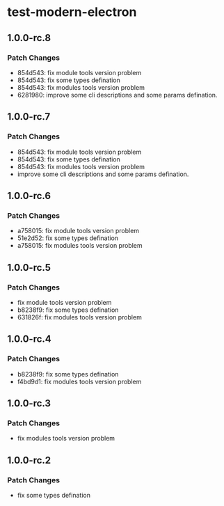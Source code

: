 # test-modern-electron

## 1.0.0-rc.8

### Patch Changes

- 854d543: fix module tools version problem
- 854d543: fix some types defination
- 854d543: fix modules tools version problem
- 6281980: improve some cli descriptions and some params defination.

## 1.0.0-rc.7

### Patch Changes

- 854d543: fix module tools version problem
- 854d543: fix some types defination
- 854d543: fix modules tools version problem
- improve some cli descriptions and some params defination.

## 1.0.0-rc.6

### Patch Changes

- a758015: fix module tools version problem
- 51e2d52: fix some types defination
- a758015: fix modules tools version problem

## 1.0.0-rc.5

### Patch Changes

- fix module tools version problem
- b8238f9: fix some types defination
- 631826f: fix modules tools version problem

## 1.0.0-rc.4

### Patch Changes

- b8238f9: fix some types defination
- f4bd9d1: fix modules tools version problem

## 1.0.0-rc.3

### Patch Changes

- fix modules tools version problem

## 1.0.0-rc.2

### Patch Changes

- fix some types defination
